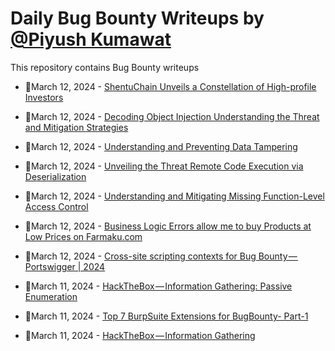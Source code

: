 # Daily Bug Bounty Writeups by [@Piyush Kumawat](https://twitter.com/piyush_supiy) 
This repository contains Bug Bounty writeups

<!-- BLOG-POST-LIST:START -->
 - 💯March 12, 2024 - [ShentuChain Unveils a Constellation of High-profile Investors](https://shentuchain.medium.com/shentuchain-unveils-a-constellation-of-high-profile-investors-54b612b8dc30?source=rss------bug_bounty-5) 

 - 💯March 12, 2024 - [Decoding Object Injection Understanding the Threat and Mitigation Strategies](https://medium.com/@Land2Cyber/decoding-object-injection-understanding-the-threat-and-mitigation-strategies-5726b4fb49aa?source=rss------bug_bounty-5) 

 - 💯March 12, 2024 - [Understanding and Preventing Data Tampering](https://medium.com/@Land2Cyber/understanding-and-preventing-data-tampering-a3044172a628?source=rss------bug_bounty-5) 

 - 💯March 12, 2024 - [Unveiling the Threat Remote Code Execution via Deserialization](https://medium.com/@Land2Cyber/unveiling-the-threat-remote-code-execution-via-deserialization-09f4cc67c4d4?source=rss------bug_bounty-5) 

 - 💯March 12, 2024 - [Understanding and Mitigating Missing Function-Level Access Control](https://medium.com/@Land2Cyber/understanding-and-mitigating-missing-function-level-access-control-dc54c1c15cd1?source=rss------bug_bounty-5) 

 - 💯March 12, 2024 - [Business Logic Errors allow me to buy Products at Low Prices on Farmaku.com](https://rohmadhidayah.medium.com/business-logic-errors-allow-me-to-buy-products-at-low-prices-on-farmaku-com-b8c9c0bcf5cc?source=rss------bug_bounty-5) 

 - 💯March 12, 2024 - [Cross-site scripting contexts for Bug Bounty — Portswigger | 2024](https://cyberw1ng.medium.com/cross-site-scripting-contexts-for-bug-bounty-portswigger-2024-b927cfa70de3?source=rss------bug_bounty-5) 

 - 💯March 11, 2024 - [HackTheBox — Information Gathering: Passive Enumeration](https://medium.com/@harry.hphu/hackthebox-information-gathering-passive-enumeration-85e45503683d?source=rss------bug_bounty-5) 

 - 💯March 11, 2024 - [Top 7 BurpSuite Extensions for BugBounty- Part-1](https://medium.com/@Ajakcybersecurity/top-7-burpsuite-extensions-for-bugbounty-part-1-4e9639649601?source=rss------bug_bounty-5) 

 - 💯March 11, 2024 - [HackTheBox — Information Gathering](https://medium.com/@harry.hphu/hackthebox-information-gathering-a2d78c901dd0?source=rss------bug_bounty-5) 
<!-- BLOG-POST-LIST:END -->
